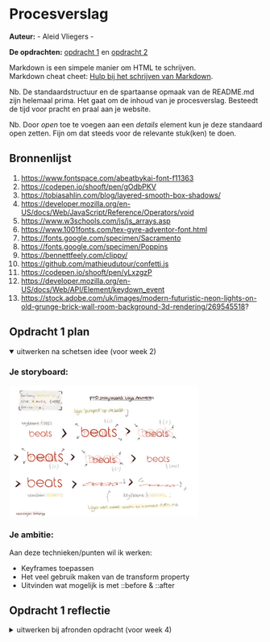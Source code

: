# Procesverslag
**Auteur:** - Aleid Vliegers -

**De opdrachten:** [opdracht 1](opdracht1/index.html) en [opdracht 2](opdracht2/index.html)


Markdown is een simpele manier om HTML te schrijven.  
Markdown cheat cheet: [Hulp bij het schrijven van Markdown](https://github.com/adam-p/markdown-here/wiki/Markdown-Cheatsheet).

Nb. De standaardstructuur en de spartaanse opmaak van de README.md zijn helemaal prima. Het gaat om de inhoud van je procesverslag. Besteedt de tijd voor pracht en praal aan je website.

Nb. Door *open* toe te voegen aan een *details* element kun je deze standaard open zetten. Fijn om dat steeds voor de relevante stuk(ken) te doen.



## Bronnenlijst
  1. https://www.fontspace.com/abeatbykai-font-f11363
  2. https://codepen.io/shooft/pen/gOdbPKV
  3. https://tobiasahlin.com/blog/layered-smooth-box-shadows/
  4. https://developer.mozilla.org/en-US/docs/Web/JavaScript/Reference/Operators/void
  5. https://www.w3schools.com/js/js_arrays.asp
  6. https://www.1001fonts.com/tex-gyre-adventor-font.html
  7. https://fonts.google.com/specimen/Sacramento
  8. https://fonts.google.com/specimen/Poppins
  9. https://bennettfeely.com/clippy/
  10. https://github.com/mathieudutour/confetti.js
  11. https://codepen.io/shooft/pen/yLxzgzP
  12. https://developer.mozilla.org/en-US/docs/Web/API/Element/keydown_event
  13. https://stock.adobe.com/uk/images/modern-futuristic-neon-lights-on-old-grunge-brick-wall-room-background-3d-rendering/269545518?




## Opdracht 1 plan

<details open>
  <summary>uitwerken na schetsen idee (voor week 2)</summary>


  ### Je storyboard:
  <img src="readme-images/plan_opdr_1.png" width="375px" alt="storyboard voor opdracht 1">


  ### Je ambitie: 
  Aan deze technieken/punten wil ik werken:
  - Keyframes toepassen
  - Het veel gebruik maken van de transform property
  - Uitvinden wat mogelijk is met ::before & ::after
 
</details>



## Opdracht 1 reflectie

<details>
  <summary>uitwerken bij afronden opdracht (voor week 4)</summary>


  ### Je uitkomst - karakteristiek screenshot(s):
  <img src="readme-images/result_light_mode.png" width="375px" alt="uitomst opdracht 1">
  <img src="readme-images/result_dark_mode.png" width="375px" alt="uitomst opdracht 1">


  ### Dit ging goed/Heb ik geleerd: 
  Korte omschrijving met plaatje(s)

  > het pulserende effect dat ik aan mijn logo heb willen geven met @keyframes is gemakkelijk gegaan.
  > het is me gelukt om de tekst te laten omvallen met @keyframes.
  > ik heb geleerd hoe je door het kleurenwiel gaat en een element meerdere kleuren geeft dmv van een filter.
  > ik heb geleerd hoe je op de meest correcte manier (voor deze opdracht) een font importeerd.
  > ik heb geleerd dat je met ::after & ::before elementen achter en voor een ander element kunt zetten en hoe je dit kunt stylen.
  > de theorie van de lessen begrijpen ging goed.

  <img src="readme-images/result_pump_1.png" width="375px" alt="top">
  <img src="readme-images/result_pump_2.png" width="375px" alt="top">
  <img src="readme-images/result_pump_3.png" width="375px" alt="top">
  <img src="readme-images/result_pump_4.png" width="375px" alt="top">
  <img src="readme-images/result_falls_1.png" width="375px" alt="top">
  <img src="readme-images/result_falls_2.png" width="375px" alt="top">


  ### Dit was lastig/Is niet gelukt:
  Korte omschrijving met plaatje(s)

  > ik heb op meerdere manieren geprobeerd om een pulserende lijn als ::after neer te zetten.
  > o.a. door een background-image met een gradient, door een text decoration: underline wavy en transparante text en door het stijlen van een svg in de content maar geen een manier hiervan is mij gelukt.
  > ik heb geprobeerd audio te importeren dat pas afspeelt wanneer er over heen wordt gehoverd, dit is niet gelukt.


## Opdracht 2 plan

<details>
  <summary>uitwerken na schetsen idee (voor week 5)</summary>


  ### Je ontwerp:
  <img src="readme-images/plan_opdr_2.png" width="375px" alt="ontwerp opdracht 2">


  ### Je ambitie: 
  Aan deze technieken/punten wil ik werken:
  - Javascript in geheel
  - De pagina toegankelijk maken met toetsenbord bediening
  - Media queries voor responsiveness
  - Speech API
  - JS transities

</details>



## Opdracht 2 test

<details>
  <summary>uitwerken na testen (week 7)</summary>

  Neem minimaal 5 bevindingen op:



  ### Bevinding 1:
  Omschrijving van wat er nog niet orde was (tekst en afbeeding(en)).

  #### oplossing:
  Beschrijving hoe je het hebt hebt opgelost of als het niet gelukt is hoe je het zou oplossen (tekst en afbeeding(en)).



  ### Bevinding 2:
  Omschrijving van wat er nog niet orde was (tekst en afbeeding(en)).

  #### oplossing:
  Beschrijving hoe je het hebt hebt opgelost of als het niet gelukt is hoe je het zou oplossen (tekst en afbeeding(en)).



  ### Bevinding 3:
  ...
</details>



## Opdracht 2 reflectie

<details>
  <summary>uitwerken bij afronden opdracht (voor week 8)</summary>

  ### Je uitkomst - karakteristiek screenshot(s):
  <img src="readme-images/bingo.png" width="375px" alt="uitomst opdracht 2">


  ### Dit ging goed/Heb ik geleerd: 
  Korte omschrijving met plaatje(s)

  > bingo kaart gemaakt
  > speach api
  > confetti
  > button animatie

  <img src="readme-images/bingo_gelukt_1.png" width="375px" alt="uitomst opdracht 2">


  ### Dit was lastig/Is niet gelukt:
  Korte omschrijving met plaatje(s)

  > de eerste keer na klikken de bal doorzichtig maken
  > fiche er op laten vallen

  <img src="readme-images/bingo_niet_gelukt_1.png" width="375px" alt="uitomst opdracht 2">
  <img src="readme-images/bingo_niet_gelukt_2.png" width="375px" alt="uitomst opdracht 2">

</details>